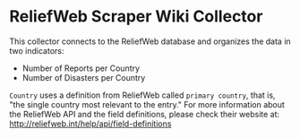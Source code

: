ReliefWeb Scraper Wiki Collector
================================

This collector connects to the ReliefWeb database and organizes the data in two indicators: 

- Number of Reports per Country
- Number of Disasters per Country

`Country` uses a definition from ReliefWeb called `primary country`, that is, "the single country most relevant to the entry." For more information about the ReliefWeb API and the field definitions, please check their website at: http://reliefweb.int/help/api/field-definitions
